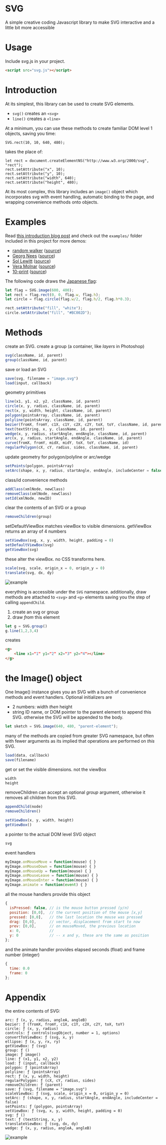 # SVG

A simple creative coding Javascript library to make SVG interactive and a little bit more accessible

# Usage

Include svg.js in your project.

```html
<script src="svg.js"></script>
```

# Introduction

At its simplest, this library can be used to create SVG elements. 

* `svg()` creates an `<svg>` 
* `line()` creates a `<line>`

At a minimum, you can use these methods to create familiar DOM level 1 objects, saving you time:

```
SVG.rect(10, 10, 640, 480);
```

takes the place of:

```
let rect = document.createElementNS("http://www.w3.org/2000/svg", "rect");
rect.setAttribute("x", 10);
rect.setAttribute("y", 10);
rect.setAttribute("width", 640);
rect.setAttribute("height", 480);
```

At its most complex, this library includes an `image()` object which incorporates svg with event handling, automatic binding to the page, and wrapping convenience methods onto objects.

# Examples

Read [this introduction blog post](https://blog.rabbitear.org/2018/12/29/svg/) and check out the `examples/` folder included in this project for more demos:

* [random walker](https://robbykraft.github.io/SVG/examples/random-walker.html) ([source](https://github.com/robbykraft/SVG/blob/master/examples/random-walker.html))
* [Georg Nees](https://robbykraft.github.io/SVG/examples/georg-nees.html) ([source](https://github.com/robbykraft/SVG/blob/master/examples/georg-nees.html))
* [Sol Lewitt](https://robbykraft.github.io/SVG/examples/sol-lewitt.html) ([source](https://github.com/robbykraft/SVG/blob/master/examples/sol-lewitt.html))
* [Vera Molnar](https://robbykraft.github.io/SVG/examples/vera-molnar.html) ([source](https://github.com/robbykraft/SVG/blob/master/examples/vera-molnar.html))
* [10-print](https://robbykraft.github.io/SVG/examples/ten-print.html) ([source](https://github.com/robbykraft/SVG/blob/master/examples/ten-print.html))

The following code draws the [Japanese flag](https://robbykraft.github.io/SVG/examples/japanese-flag.html):

```javascript
let flag = SVG.image(600, 400);
let rect = flag.rect(0, 0, flag.w, flag.h);
let circle = flag.circle(flag.w/2, flag.h/2, flag.h*0.3);

rect.setAttribute("fill", "white");
circle.setAttribute("fill", "#BC002D");
```

# Methods

create an SVG. create a group (a container, like *layers* in Photoshop)

```javascript
svg(className, id, parent)
group(className, id, parent)
```

save or load an SVG

```javascript
save(svg, filename = "image.svg")
load(input, callback)
```

geometry primitives

```javascript
line(x1, y1, x2, y2, className, id, parent)
circle(x, y, radius, className, id, parent)
rect(x, y, width, height, className, id, parent)
polygon(pointsArray, className, id, parent)
polyline(pointsArray, className, id, parent)
bezier(fromX, fromY, c1X, c1Y, c2X, c2Y, toX, toY, className, id, parent)
text(textString, x, y, className, id, parent)
wedge(x, y, radius, startAngle, endAngle, className, id, parent)
arc(x, y, radius, startAngle, endAngle, className, id, parent)
curve(fromX, fromY, midX, midY, toX, toY, className, id)
regularPolygon(cX, cY, radius, sides, className, id, parent)
```

update geometry for polygon/polyline or arc/wedge

```javascript
setPoints(polygon, pointsArray)
setArc(shape, x, y, radius, startAngle, endAngle, includeCenter = false)
```

class/id convenience methods

```javascript
addClass(xmlNode, newClass)
removeClass(xmlNode, newClass)
setId(xmlNode, newID)
```

clear the contents of an SVG or a group

```javascript
removeChildren(group)
```

setDefaultViewBox matches viewBox to visible dimensions. getViewBox returns an array of 4 numbers

```javascript
setViewBox(svg, x, y, width, height, padding = 0)
setDefaultViewBox(svg)
getViewBox(svg)
```

these alter the viewBox. no CSS transforms here.

```javascript
scale(svg, scale, origin_x = 0, origin_y = 0)
translate(svg, dx, dy)
```

![example](https://robbykraft.github.io/SVG/examples/vera.svg)

everything is accessible under the `SVG` namespace. additionally, draw methods are attached to `<svg>` and `<g>` elements saving you the step of calling `appendChild`.

1. create an svg or group
2. draw *from* this element

```javascript
let g = SVG.group()
g.line(1,2,3,4)
```

creates

```html
<g>
    ​<line x1=​"1" y1=​"2" x2=​"3" y2=​"4">​</line>​
</g>​
```

# the Image() object

One Image() instance gives you an SVG with a bunch of convenience methods and event handlers. Optional initializers are 

* 2 numbers: width *then* height
* string ID name, or DOM pointer to the parent element to append this SVG. otherwise the SVG will be appended to the body.

```javascript
let sketch = SVG.image(640, 480, "parent-element");
```

many of the methods are copied from greater SVG namespace, but often with fewer arguments as its implied that operations are performed on *this* SVG.

```javascript
load(data, callback)
save(filename)
```

get or set the visible dimensions. not the viewBox

```javascript
width
height
```

removeChildren can accept an optional *group* argument, otherwise it removes all children from this SVG.

```javascript
appendChild(node)
removeChildren()
```


```javascript
setViewBox(x, y, width, height)
getViewBox()
```

a pointer to the actual DOM level SVG object

```javascript
svg
```

event handlers

```javascript
myImage.onMouseMove = function(mouse) { }
myImage.onMouseDown = function(mouse) { }
myImage.onMouseUp = function(mouse) { }
myImage.onMouseLeave = function(mouse) { }
myImage.onMouseEnter = function(mouse) { }
myImage.animate = function(event) { }
```

all the mouse handlers provide this object

```javascript
{
  isPressed: false, // is the mouse button pressed (y/n)
  position: [0,0],  // the current position of the mouse [x,y]
  pressed: [0,0],   // the last location the mouse was pressed
  drag: [0,0],      // vector, displacement from start to now
  prev: [0,0],      // on mouseMoved, the previous location
  x: 0,             //
  y: 0              // -- x and y, these are the same as position
};
```

and the animate handler provides elapsed seconds (float) and frame number (integer)

```javascript
{
  time: 0.0
  frame: 0
};
```

# Appendix

the entire contents of SVG:

```
arc: ƒ (x, y, radius, angleA, angleB)
bezier: ƒ (fromX, fromY, c1X, c1Y, c2X, c2Y, toX, toY)
circle: ƒ (x, y, radius)
controls: ƒ controls(svgObject, number = 1, options)
convertToViewBox: ƒ (svg, x, y)
ellipse: ƒ (x, y, rx, ry)
getViewBox: ƒ (svg)
group: ƒ ()
image: ƒ image()
line: ƒ (x1, y1, x2, y2)
load: ƒ (input, callback)
polygon: ƒ (pointsArray)
polyline: ƒ (pointsArray)
rect: ƒ (x, y, width, height)
regularPolygon: ƒ (cX, cY, radius, sides)
removeChildren: ƒ (parent)
save: ƒ (svg, filename = "image.svg")
scaleViewBox: ƒ (svg, scale, origin_x = 0, origin_y = 0)
setArc: ƒ (shape, x, y, radius, startAngle, endAngle, includeCenter = false)
setPoints: ƒ (polygon, pointsArray)
setViewBox: ƒ (svg, x, y, width, height, padding = 0)
svg: ƒ ()
text: ƒ (textString, x, y)
translateViewBox: ƒ (svg, dx, dy)
wedge: ƒ (x, y, radius, angleA, angleB)
```

![example](https://robbykraft.github.io/SVG/examples/dragon.svg)
